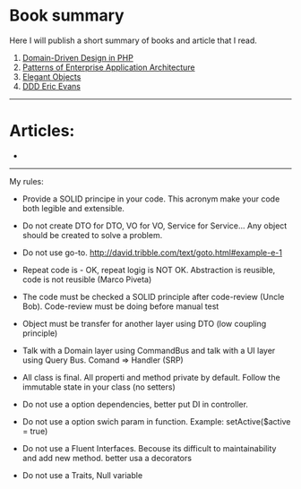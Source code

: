 # Book summary

Here I will publish a short summary of books and article that I read.

1) [Domain-Driven Design in PHP](https://github.com/dykyi-roman/book-summary/blob/master/ddd-in-php.md)
2) [Patterns of Enterprise Application Architecture](https://github.com/dykyi-roman/book-summary/blob/master/arhitektura_korporativnyh_programmnyh_prilozhenij_fauler_m.md)
3) [Elegant Objects](https://github.com/dykyi-roman/book-summary/blob/master/elegant-objects.md)
4) [DDD Eric Evans](https://github.com/dykyi-roman/book-summary/blob/master/ddd-eric-evans.md)
____
# Articles:

* 
____

My rules:
* Provide a SOLID principe in your code. This acronym make your code both legible and extensible.

* Do not create DTO for DTO, VO for VO, Service for Service... Any object should be created to solve a problem.

* Do not use go-to. http://david.tribble.com/text/goto.html#example-e-1

* Repeat code is - OK, repeat logig is NOT OK. Abstraction is reusible, code is not reusible (Marco Piveta)

* The code must be checked a SOLID principle after code-review (Uncle Bob). Code-review must be doing before manual test

* Object must be transfer for another layer using DTO (low coupling principle)

* Talk with a Domain layer using CommandBus and talk with a UI layer using Query Bus. Comand => Handler (SRP)

* All class is final. All properti and method private by default. Follow the immutable state in your class (no setters)

* Do not use a option dependencies, better put DI in controller. 

* Do not use a option swich param in function. Example: setActive($active = true)

* Do not use a Fluent Interfaces. Becouse its difficult to maintainability and add new method. better usa a decorators

* Do not use a Traits, Null variable




